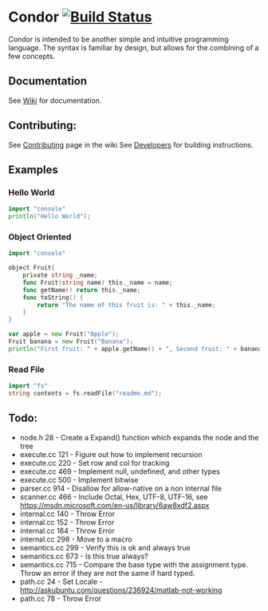 <!-- ![Condor Title](https://github.com/CondorLang/Condor/blob/master/Condor%20Title.png) -->
# Condor [![Build Status][travis-image]][travis-url]

Condor is intended to be another simple and intuitive programming language. The syntax is familiar by design, but allows for the combining of a few concepts.

Documentation
-------------
See [Wiki](https://github.com/CondorLang/Condor/wiki) for documentation.

Contributing:
-------------
See [Contributing](https://github.com/CondorLang/Condor/wiki/Contributing) page in the wiki
See [Developers](https://github.com/CondorLang/Condor/wiki#developers) for building instructions.

[travis-url]: https://travis-ci.org/CondorLang/Condor/
[travis-image]: https://img.shields.io/travis/CondorLang/Condor/master.svg?style=flat

Examples
--------
### Hello World
```go
import "console"
println("Hello World");
```
### Object Oriented
```go
import "console"

object Fruit{
	private string _name;
	func Fruit(string name) this._name = name;
	func getName() return this._name;
	func toString() {
		return "The name of this fruit is: " + this._name;
	}
}

var apple = new Fruit("Apple");
Fruit banana = new Fruit("Banana");
println("First fruit: " + apple.getName() + ", Second fruit: " + banana.getName());
```
### Read File
```go
import "fs"
string contents = fs.readFile("readme.md");
```

Todo:
------
 - node.h 28 - Create a Expand() function which expands the node and the tree
 - execute.cc 121 - Figure out how to implement recursion
 - execute.cc 220 - Set row and col for tracking
 - execute.cc 469 - Implement null, undefined, and other types
 - execute.cc 500 - Implement bitwise
 - parser.cc 914 - Disallow for allow-native on a non internal file
 - scanner.cc 466 - Include Octal, Hex, UTF-8, UTF-16, see https://msdn.microsoft.com/en-us/library/6aw8xdf2.aspx
 - internal.cc 140 - Throw Error
 - internal.cc 152 - Throw Error
 - internal.cc 164 - Throw Error
 - internal.cc 298 - Move to a macro
 - semantics.cc 299 - Verify this is ok and always true
 - semantics.cc 673 - Is this true always?
 - semantics.cc 715 - Compare the base type with the assignment type. Throw an error if they are not the same if hard typed.
 - path.cc 24 - Set Locale - http://askubuntu.com/questions/236924/matlab-not-working
 - path.cc 78 - Throw Error